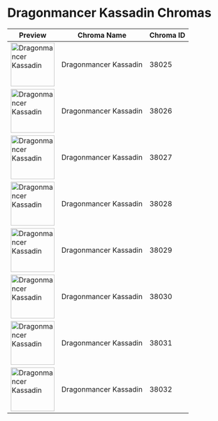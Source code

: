 # Dragonmancer Kassadin Chromas

| Preview | Chroma Name | Chroma ID |
|---|---|---|
| <img src='https://raw.communitydragon.org/latest/plugins/rcp-be-lol-game-data/global/default/v1/champion-chroma-images/38/38025.png' alt='Dragonmancer Kassadin' width='100'> | Dragonmancer Kassadin | 38025 |
| <img src='https://raw.communitydragon.org/latest/plugins/rcp-be-lol-game-data/global/default/v1/champion-chroma-images/38/38026.png' alt='Dragonmancer Kassadin' width='100'> | Dragonmancer Kassadin | 38026 |
| <img src='https://raw.communitydragon.org/latest/plugins/rcp-be-lol-game-data/global/default/v1/champion-chroma-images/38/38027.png' alt='Dragonmancer Kassadin' width='100'> | Dragonmancer Kassadin | 38027 |
| <img src='https://raw.communitydragon.org/latest/plugins/rcp-be-lol-game-data/global/default/v1/champion-chroma-images/38/38028.png' alt='Dragonmancer Kassadin' width='100'> | Dragonmancer Kassadin | 38028 |
| <img src='https://raw.communitydragon.org/latest/plugins/rcp-be-lol-game-data/global/default/v1/champion-chroma-images/38/38029.png' alt='Dragonmancer Kassadin' width='100'> | Dragonmancer Kassadin | 38029 |
| <img src='https://raw.communitydragon.org/latest/plugins/rcp-be-lol-game-data/global/default/v1/champion-chroma-images/38/38030.png' alt='Dragonmancer Kassadin' width='100'> | Dragonmancer Kassadin | 38030 |
| <img src='https://raw.communitydragon.org/latest/plugins/rcp-be-lol-game-data/global/default/v1/champion-chroma-images/38/38031.png' alt='Dragonmancer Kassadin' width='100'> | Dragonmancer Kassadin | 38031 |
| <img src='https://raw.communitydragon.org/latest/plugins/rcp-be-lol-game-data/global/default/v1/champion-chroma-images/38/38032.png' alt='Dragonmancer Kassadin' width='100'> | Dragonmancer Kassadin | 38032 |
